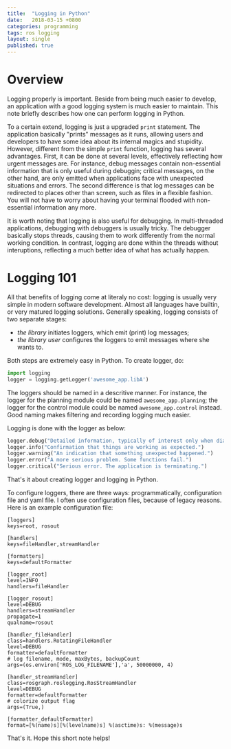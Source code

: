 ```yaml
---
title:  "Logging in Python"
date:   2018-03-15 +0800
categories: programming
tags: ros logging
layout: single
published: true
---
```

# Overview
Logging properly is important. Beside from being much easier to
develop, an application with a good logging system is much easier to
maintain. This note briefly describes how one can perform logging in
Python.

To a certain extend, logging is just a upgraded `print` statement. The
application basically "prints" messages as it runs, allowing users and
developers to have some idea about its internal magics and
stupidity. However, different from the simple `print` function,
logging has several advantages. First, it can be done at several
levels, effectively reflecting how urgent messages are. For instance,
debug messages contain non-essential information that is only useful
during debuggin; critical messages, on the other hand, are only
emitted when applications face with unexpected situations and errors.
The second difference is that log messages can be redirected to places
other than screen, such as files in a flexible fashion. You will not
have to worry about having your terminal flooded with non-essential
information any more.

It is worth noting that logging is also useful for debugging. In
multi-threaded applications, debugging with debuggers is usually
tricky. The debugger basically stops threads, causing them to work
differently from the normal working condition. In contrast, logging
are done within the threads without interuptions, reflecting a much
better idea of what has actually happen.

# Logging 101

All that benefits of logging come at literaly no cost: logging is
usually very simple in modern software development. Almost all
languages have builtin, or very matured logging solutions. Generally
speaking, logging consists of two separate stages:

- *the library* initiates loggers, which emit (print) log messages;
- *the library user* configures the loggers to emit messages where she
  wants to.

Both steps are extremely easy in Python. To create logger, do:

``` python
import logging
logger = logging.getLogger('awesome_app.libA')
```

The loggers should be named in a descritive manner. For instance, the
logger for the planning module could be named `awesome_app.planning`;
the logger for the control module could be named `awesome_app.control`
instead. Good naming makes filtering and recording logging much easier.

Logging is done with the logger as below:

```python
logger.debug("Detailed information, typically of interest only when diagnosing problems.")
logger.info("Confirmation that things are working as expected.")
logger.warning("An indication that something unexpected happened.")
logger.error("A more serious problem. Some functions fail.")
logger.critical("Serious error. The application is terminating.")
```

That's it about creating logger and logging in Python.

To configure loggers, there are three ways: programmatically,
configuration file and yaml file. I often use configuration files,
because of legacy reasons. Here is an example configuration file:

```
[loggers]
keys=root, rosout

[handlers]
keys=fileHandler,streamHandler

[formatters]
keys=defaultFormatter

[logger_root]
level=INFO
handlers=fileHandler

[logger_rosout]
level=DEBUG
handlers=streamHandler
propagate=1
qualname=rosout

[handler_fileHandler]
class=handlers.RotatingFileHandler
level=DEBUG
formatter=defaultFormatter
# log filename, mode, maxBytes, backupCount
args=(os.environ['ROS_LOG_FILENAME'],'a', 50000000, 4)

[handler_streamHandler]
class=rosgraph.roslogging.RosStreamHandler
level=DEBUG
formatter=defaultFormatter
# colorize output flag
args=(True,)

[formatter_defaultFormatter]
format=[%(name)s][%(levelname)s] %(asctime)s: %(message)s
```

That's it. Hope this short note helps!

